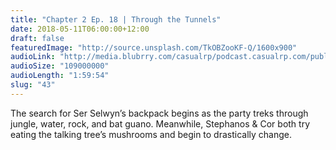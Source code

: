 ```yaml
---
title: "Chapter 2 Ep. 18 | Through the Tunnels"
date: 2018-05-11T06:00:00+12:00
draft: false
featuredImage: "http://source.unsplash.com/TkOBZooKF-Q/1600x900"
audioLink: "http://media.blubrry.com/casualrp/podcast.casualrp.com/public/Chapter%202%20Ep.%2018%20_%20Through%20the%20Tunnels.mp3"
audioSize: "109000000"
audioLength: "1:59:54"
slug: "43"
---
```


The search for Ser Selwyn’s backpack begins as the party treks through jungle, water, rock, and bat guano. Meanwhile, Stephanos & Cor both try eating the talking tree’s mushrooms and begin to drastically change.

